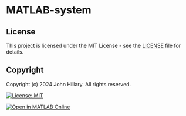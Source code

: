 # MATLAB-system
## License
This project is licensed under the MIT License - see the [LICENSE](LICENSE) file for details.

## Copyright
Copyright (c) 2024 John Hillary. All rights reserved.

[![License: MIT](https://img.shields.io/badge/License-MIT-yellow.svg)](https://opensource.org/licenses/MIT)


[![Open in MATLAB Online](https://www.mathworks.com/images/responsive/global/open-in-matlab-online.svg)](https://matlab.mathworks.com/open/github/v1?repo=GopeAnalytics/MATLAB-system)

